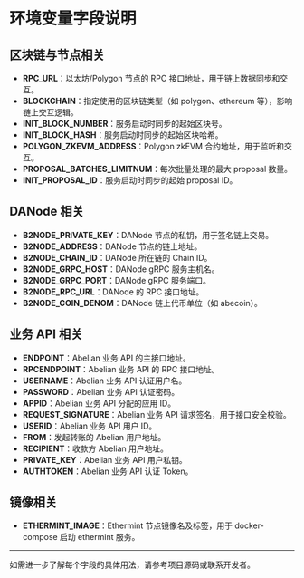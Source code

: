 # 环境变量字段说明

## 区块链与节点相关

- **RPC_URL**：以太坊/Polygon 节点的 RPC 接口地址，用于链上数据同步和交互。
- **BLOCKCHAIN**：指定使用的区块链类型（如 polygon、ethereum 等），影响链上交互逻辑。
- **INIT_BLOCK_NUMBER**：服务启动时同步的起始区块号。
- **INIT_BLOCK_HASH**：服务启动时同步的起始区块哈希。
- **POLYGON_ZKEVM_ADDRESS**：Polygon zkEVM 合约地址，用于监听和交互。
- **PROPOSAL_BATCHES_LIMITNUM**：每次批量处理的最大 proposal 数量。
- **INIT_PROPOSAL_ID**：服务启动时同步的起始 proposal ID。

## DANode 相关
- **B2NODE_PRIVATE_KEY**：DANode 节点的私钥，用于签名链上交易。
- **B2NODE_ADDRESS**：DANode 节点的链上地址。
- **B2NODE_CHAIN_ID**：DANode 所在链的 Chain ID。
- **B2NODE_GRPC_HOST**：DANode gRPC 服务主机名。
- **B2NODE_GRPC_PORT**：DANode gRPC 服务端口。
- **B2NODE_RPC_URL**：DANode 的 RPC 接口地址。
- **B2NODE_COIN_DENOM**：DANode 链上代币单位（如 abecoin）。

## 业务 API 相关
- **ENDPOINT**：Abelian 业务 API 的主接口地址。
- **RPCENDPOINT**：Abelian 业务 API 的 RPC 接口地址。
- **USERNAME**：Abelian 业务 API 认证用户名。
- **PASSWORD**：Abelian 业务 API 认证密码。
- **APPID**：Abelian 业务 API 分配的应用 ID。
- **REQUEST_SIGNATURE**：Abelian 业务 API 请求签名，用于接口安全校验。
- **USERID**：Abelian 业务 API 用户 ID。
- **FROM**：发起转账的 Abelian 用户地址。
- **RECIPIENT**：收款方 Abelian 用户地址。
- **PRIVATE_KEY**：Abelian 业务 API 用户私钥。
- **AUTHTOKEN**：Abelian 业务 API 认证 Token。

## 镜像相关
- **ETHERMINT_IMAGE**：Ethermint 节点镜像名及标签，用于 docker-compose 启动 ethermint 服务。

---

如需进一步了解每个字段的具体用法，请参考项目源码或联系开发者。 